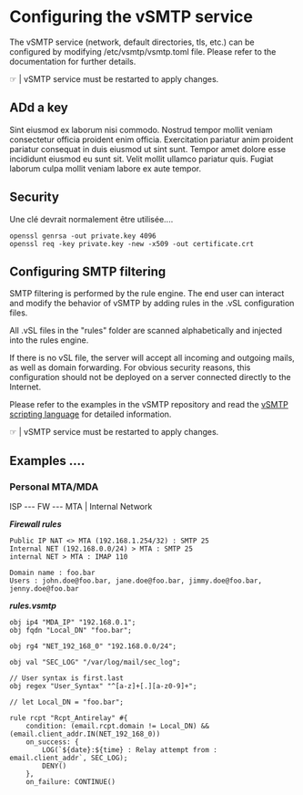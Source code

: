 # Configuring the vSMTP service

The vSMTP service (network, default directories, tls, etc.) can be configured by modifying /etc/vsmtp/vsmtp.toml file.
Please refer to the documentation for further details.
 
&#9758; | vSMTP service must be restarted to apply changes.


## ADd a key

Sint eiusmod ex laborum nisi commodo. Nostrud tempor mollit veniam consectetur officia proident enim officia. Exercitation pariatur anim proident pariatur consequat in duis eiusmod ut sint sunt. Tempor amet dolore esse incididunt eiusmod eu sunt sit. Velit mollit ullamco pariatur quis. Fugiat laborum culpa mollit veniam labore ex aute tempor.

## Security

Une clé devrait normalement être utilisée....

```shell
openssl genrsa -out private.key 4096
openssl req -key private.key -new -x509 -out certificate.crt
```

## Configuring SMTP filtering

SMTP filtering is performed by the rule engine. The end user can interact and modify the behavior of vSMTP by adding rules in the .vSL configuration files.

All .vSL files in the "rules" folder are scanned alphabetically and injected into the rules engine.

If there is no vSL file, the server will accept all incoming and outgoing mails, as well as domain forwarding.
For obvious security reasons, this configuration should not be deployed on a server connected directly to the Internet.

Please refer to the examples in the vSMTP repository and read the [vSMTP scripting language] for detailed information.

[vSMTP scripting language]: https://github.com/viridIT/vSMTP/wiki/vSMTP-Scripting-Language-vSL

&#9758; | vSMTP service must be restarted to apply changes.

## Examples ....

### Personal MTA/MDA

ISP --- FW --- MTA
         |
    Internal Network

___Firewall rules___

```shell
Public IP NAT <> MTA (192.168.1.254/32) : SMTP 25
Internal NET (192.168.0.0/24) > MTA : SMTP 25
internal NET > MTA : IMAP 110

Domain name : foo.bar
Users : john.doe@foo.bar, jane.doe@foo.bar, jimmy.doe@foo.bar, jenny.doe@foo.bar
```

___rules.vsmtp___

```rust,ignore
obj ip4 "MDA_IP" "192.168.0.1";
obj fqdn "Local_DN" "foo.bar";

obj rg4 "NET_192_168_0" "192.168.0.0/24";

obj val "SEC_LOG" "/var/log/mail/sec_log";

// User syntax is first.last
obj regex "User_Syntax" "^[a-z]+[.][a-z0-9]+";

// let Local_DN = "foo.bar";

rule rcpt "Rcpt_Antirelay" #{
    condition: (email.rcpt.domain != Local_DN) && (email.client_addr.IN(NET_192_168_0))
    on_success: { 
        LOG(`${date}:${time} : Relay attempt from : email.client_addr`, SEC_LOG); 
        DENY()
    },
    on_failure: CONTINUE()


```